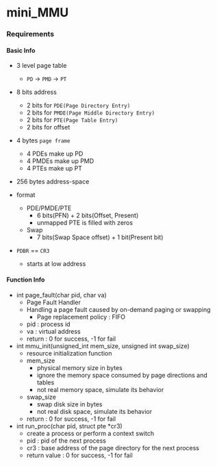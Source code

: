 # mini_MMU

### Requirements
#### Basic Info
- 3 level page table
  - `PD` -> `PMD` -> `PT`
- 8 bits address
  - 2 bits for `PDE(Page Directory Entry)`
  - 2 bits for `PMDE(Page Middle Directory Entry)`
  - 2 bits for `PTE(Page Table Entry)`
  - 2 bits for offset
- 4 bytes `page frame`
  - 4 PDEs make up PD
  - 4 PMDEs make up PMD
  - 4 PTEs make up PT
- 256 bytes address-space

- format
  - PDE/PMDE/PTE
    - 6 bits(PFN) + 2 bits(Offset, Present) 
    - unmapped PTE is filled with zeros
  - Swap  
    - 7 bits(Swap Space offset) + 1 bit(Present bit)

- `PDBR` == `CR3`
  - starts at low address

#### Function Info
- int page_fault(char pid, char va)
  - Page Fault Handler
  - Handling a page fault caused by on-demand paging or swapping
    - Page replacement policy : FIFO
  - pid : process id
  - va : virtual address
  - return : 0 for success, -1 for fail
- int mmu_init(unsigned_int mem_size, unsigned int swap_size)
  - resource initialization function
  - mem_size
    - physical memory size in bytes
    - ignore the memory space consumed by page directions and tables
    - not real memory space, simulate its behavior
  - swap_size
    - swap disk size in bytes
    - not real disk space, simulate its behavior
  - return : 0 for success, -1 for fail
- int run_proc(char pid, struct pte \*cr3)
  - create a process or perform a context switch
  - pid : pid of the next process
  - cr3 : base address of the page directory for the next process 
  - return value : 0 for success, -1 for fail
